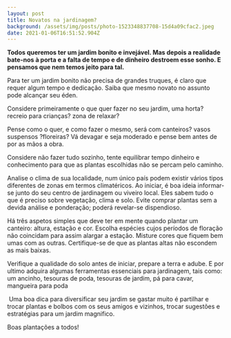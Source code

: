 ```yaml
---
layout: post
title: Novatos na jardinagem?
background: /assets/img/posts/photo-1523348837708-15d4a09cfac2.jpeg
date: 2021-01-06T16:51:52.904Z
---
```

**Todos queremos ter um jardim bonito e invejável. Mas depois a realidade bate-nos à porta e a falta de tempo e de dinheiro destroem esse sonho. E pensamos que nem temos jeito para tal.**

Para ter um jardim bonito não precisa de grandes truques, é claro que requer algum tempo e dedicação. Saiba que mesmo novato no assunto pode alcançar seu éden.

Considere primeiramente o que quer fazer no seu jardim, uma horta? recreio para crianças? zona de relaxar?

Pense como o quer, e como fazer o mesmo, será com canteiros? vasos suspensos ?floreiras? Vá devagar e seja moderado e pense bem antes de por as mãos a obra.

Considere não fazer tudo sozinho, tente equilibrar tempo dinheiro e conhecimento para que as plantas escolhidas não se percam pelo caminho.

Analise o clima de sua localidade, num único país podem existir vários tipos diferentes de zonas em termos climatéricos. Ao iniciar, é boa ideia informar-se junto do seu centro de jardinagem ou viveiro local. Eles sabem tudo o que é preciso sobre vegetação, clima e solo. Evite comprar plantas sem a devida análise e ponderação; poderá revelar-se dispendioso.

Há três aspetos simples que deve ter em mente quando plantar um canteiro: altura, estação e cor. Escolha  espécies cujos períodos de floração não coincidam para assim alargar a estação. Misture cores que fiquem bem umas com as outras. Certifique-se de que as plantas altas não escondem as mais baixas.

Verifique a qualidade do solo antes de iniciar, prepare a terra e adube. E por ultimo adquira algumas ferramentas essenciais para jardinagem, tais como: um ancinho, tesouras de poda, tesouras de jardim, pá para cavar, mangueira para poda 

 Uma boa dica para diversificar seu jardim se gastar muito é partilhar e trocar plantas e bolbos com os seus amigos e vizinhos, trocar sugestões e estratégias para um jardim magnifico.

Boas plantações a todos!